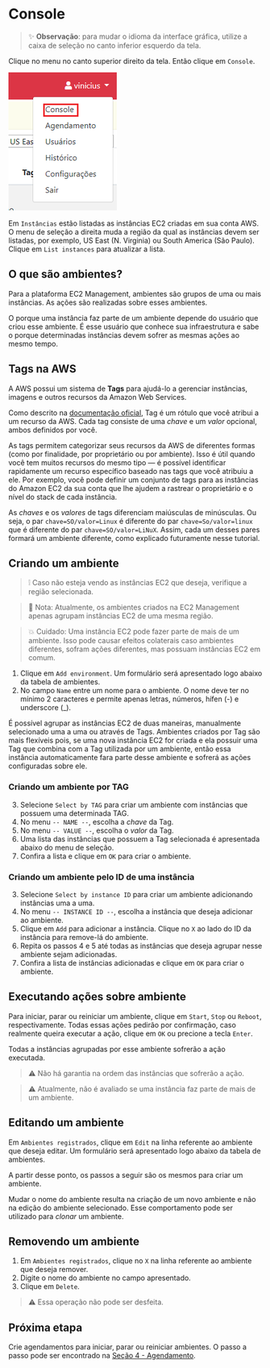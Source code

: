 # Console

> :sparkles: **Observação**: para mudar o idioma da interface gráfica, utilize a caixa de seleção no canto inferior esquerdo da tela.

Clique no menu no canto superior direito da tela. Então clique em `Console`.

![Menu de páginas](../images/console_menu.png)

Em `Instâncias` estão listadas as instâncias EC2 criadas em sua conta AWS.
O menu de seleção a direita muda a região da qual as instâncias devem ser listadas, por exemplo, US East (N. Virginia) ou South America (São Paulo). Clique em `List instances` para atualizar a lista.

## O que são ambientes?

Para a plataforma EC2 Management, ambientes são grupos de uma ou mais instâncias. As ações são realizadas sobre esses ambientes.

O porque uma instância faz parte de um ambiente depende do usuário que criou esse ambiente.
É esse usuário que conhece sua infraestrutura e sabe o porque determinadas instâncias devem sofrer as mesmas ações ao mesmo tempo.

## Tags na AWS

A AWS possui um sistema de **Tags** para ajudá-lo a gerenciar instâncias, imagens e outros recursos da Amazon Web Services.

Como descrito na [documentação oficial](https://docs.aws.amazon.com/pt_br/AWSEC2/latest/UserGuide/Using_Tags.html), Tag é um rótulo que você atribui a um recurso da AWS. Cada tag consiste de uma _chave_ e um _valor_ opcional, ambos definidos por você.

As tags permitem categorizar seus recursos da AWS de diferentes formas (como por finalidade, por proprietário ou por ambiente).
Isso é útil quando você tem muitos recursos do mesmo tipo — é possível identificar rapidamente um recurso específico baseado nas tags que você atribuiu a ele.
Por exemplo, você pode definir um conjunto de tags para as instâncias do Amazon EC2 da sua conta que lhe ajudem a rastrear o proprietário e o nível do stack de cada instância.

As _chaves_ e os _valores_ de tags diferenciam maiúsculas de minúsculas.
Ou seja, o par `chave=SO/valor=Linux` é diferente do par `chave=So/valor=linux` que é diferente do par `chave=SO/valor=LiNuX`.
Assim, cada um desses pares formará um ambiente diferente, como explicado futuramente nesse tutorial.

## Criando um ambiente

> :grey_exclamation: Caso não esteja vendo as instâncias EC2 que deseja, verifique a região selecionada.

> :page_facing_up: Nota: Atualmente, os ambientes criados na EC2 Management apenas agrupam instâncias EC2 de uma mesma região.

> :boom: Cuidado: Uma instância EC2 pode fazer parte de mais de um ambiente. Isso pode causar efeitos colaterais caso ambientes diferentes, sofram ações diferentes, mas possuam instâncias EC2 em comum.

1. Clique em `Add environment`. Um formulário será apresentado logo abaixo da tabela de ambientes.
2. No campo `Name` entre um nome para o ambiente. O nome deve ter no mínimo 2 caracteres e permite apenas letras, números, hífen (-) e underscore (\_).

É possível agrupar as instâncias EC2 de duas maneiras, manualmente selecionado uma a uma ou através de Tags.
Ambientes criados por Tag são mais flexíveis pois, se uma nova instância EC2 for criada e ela possuir uma Tag que combina com a Tag utilizada por um ambiente, então essa instância automaticamente fara parte desse ambiente e sofrerá as ações configuradas sobre ele.

### Criando um ambiente por TAG

3. Selecione `Select by TAG` para criar um ambiente com instâncias que possuem uma determinada TAG.
4. No menu `-- NAME --`, escolha a _chave_ da Tag.
5. No menu `-- VALUE --`, escolha o _valor_ da Tag.
6. Uma lista das instâncias que possuem a Tag selecionada é apresentada abaixo do menu de seleção.
7. Confira a lista e clique em `OK` para criar o ambiente.

### Criando um ambiente pelo ID de uma instância

3. Selecione `Select by instance ID` para criar um ambiente adicionando instâncias uma a uma.
4. No menu `-- INSTANCE ID --`, escolha a instância que deseja adicionar ao ambiente.
5. Clique em `Add` para adicionar a instância. Clique no `X` ao lado do ID da instância para remove-lá do ambiente.
6. Repita os passos 4 e 5 até todas as instâncias que deseja agrupar nesse ambiente sejam adicionadas.
7. Confira a lista de instâncias adicionadas e clique em `OK` para criar o ambiente.

## Executando ações sobre ambiente

Para iniciar, parar ou reiniciar um ambiente, clique em `Start`, `Stop` ou `Reboot`, respectivamente.
Todas essas ações pedirão por confirmação, caso realmente queira executar a ação, clique em `OK` ou precione a tecla `Enter`.

Todas a instâncias agrupadas por esse ambiente sofrerão a ação executada.

> :warning: Não há garantia na ordem das instâncias que sofrerão a ação.

> :warning: Atualmente, não é avaliado se uma instância faz parte de mais de um ambiente.

## Editando um ambiente

Em `Ambientes registrados`, clique em `Edit` na linha referente ao ambiente que deseja editar.
Um formulário será apresentado logo abaixo da tabela de ambientes.

A partir desse ponto, os passos a seguir são os mesmos para criar um ambiente.

Mudar o nome do ambiente resulta na criação de um novo ambiente e não na edição do ambiente selecionado.
Esse comportamento pode ser utilizado para _clonar_ um ambiente.

## Removendo um ambiente

1. Em `Ambientes registrados`, clique no `X` na linha referente ao ambiente que deseja remover.
2. Digite o nome do ambiente no campo apresentado.
3. Clique em `Delete`.

> :warning: Essa operação não pode ser desfeita.

## Próxima etapa

Crie agendamentos para iniciar, parar ou reiniciar ambientes. O passo a passo pode ser encontrado na [Seção 4 - Agendamento](../scheduling/SCHEDULING.md).
